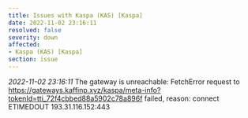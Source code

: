 ```yaml
---
title: Issues with Kaspa (KAS) [Kaspa]
date: 2022-11-02 23:16:11
resolved: false
severity: down
affected:
- Kaspa (KAS) [Kaspa]
section: issue
---
```


*2022-11-02 23:16:11* The gateway is unreachable: FetchError request to https://gateways.kaffinp.xyz/kaspa/meta-info?tokenId=tti_72f4cbbed88a5902c78a896f failed, reason: connect ETIMEDOUT 193.31.116.152:443